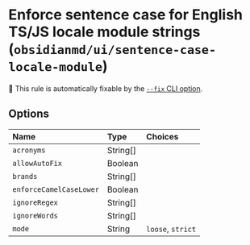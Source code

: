 # Enforce sentence case for English TS/JS locale module strings (`obsidianmd/ui/sentence-case-locale-module`)

🔧 This rule is automatically fixable by the [`--fix` CLI option](https://eslint.org/docs/latest/user-guide/command-line-interface#--fix).

<!-- end auto-generated rule header -->

## Options

<!-- begin auto-generated rule options list -->

| Name                    | Type     | Choices           |
| :---------------------- | :------- | :---------------- |
| `acronyms`              | String[] |                   |
| `allowAutoFix`          | Boolean  |                   |
| `brands`                | String[] |                   |
| `enforceCamelCaseLower` | Boolean  |                   |
| `ignoreRegex`           | String[] |                   |
| `ignoreWords`           | String[] |                   |
| `mode`                  | String   | `loose`, `strict` |

<!-- end auto-generated rule options list -->
